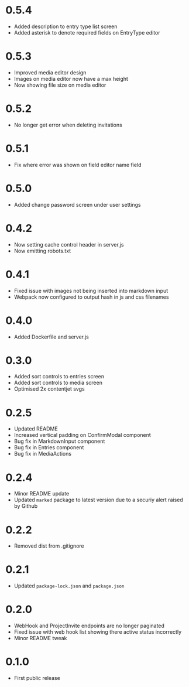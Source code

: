# 0.5.4
* Added description to entry type list screen
* Added asterisk to denote required fields on EntryType editor

# 0.5.3
* Improved media editor design
* Images on media editor now have a max height
* Now showing file size on media editor

# 0.5.2
* No longer get error when deleting invitations

# 0.5.1
* Fix where error was shown on field editor name field

# 0.5.0
* Added change password screen under user settings

# 0.4.2
* Now setting cache control header in server.js
* Now emitting robots.txt

# 0.4.1
* Fixed issue with images not being inserted into markdown input
* Webpack now configured to output hash in js and css filenames

# 0.4.0
* Added Dockerfile and server.js

# 0.3.0
* Added sort controls to entries screen
* Added sort controls to media screen
* Optimised 2x contentjet svgs

# 0.2.5
* Updated README
* Increased vertical padding on ConfirmModal component
* Bug fix in MarkdownInput component
* Bug fix in Entries component
* Bug fix in MediaActions

# 0.2.4
* Minor README update
* Updated `marked` package to latest version due to a securiy alert raised by Github

# 0.2.2
* Removed dist from .gitignore

# 0.2.1
* Updated `package-lock.json` and `package.json`

# 0.2.0
* WebHook and ProjectInvite endpoints are no longer paginated
* Fixed issue with web hook list showing there active status incorrectly
* Minor README tweak

# 0.1.0
* First public release
